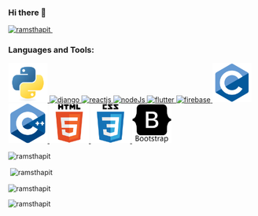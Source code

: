 ### Hi there 👋

<!-- ![Ram Sthapit's GitHub stats](https://github-readme-stats.vercel.app/api?username=ramsthapit&show_icons=true&theme=radical)

<img align="center" src="https://github-readme-stats.vercel.app/api/top-langs/?username=ramsthapit&layout=compact&theme=buefy&hide_border=true" />
<!--
**ramsthapit/ramsthapit** is a ✨ _special_ ✨ repository because its `README.md` (this file) appears on your GitHub profile.

Here are some ideas to get you started:

- 🔭 I’m currently working on ...
- 🌱 I’m currently learning ...
- 👯 I’m looking to collaborate on ...
- 🤔 I’m looking for help with ...
- 💬 Ask me about ...
- 📫 How to reach me: ...
- 😄 Pronouns: ...
- ⚡ Fun fact: ...
-->
<p align="left"> 
  <a href="https://github.com/ryo-ma/github-profile-trophy">
    <img src="https://github-profile-trophy.vercel.app/?username=ramsthapit" alt="ramsthapit" />
  </a>&nbsp; 
</p>
<p>
<h3 align="left">Languages and Tools:</h3>

<p align="left">
   
  <a href="https://www.python.org" target="_blank" rel="noreferrer"> 
    <img src="https://raw.githubusercontent.com/devicons/devicon/master/icons/python/python-original.svg" alt="python" width="80" height="80"/> 
  </a>
  <a href="https://www.djangoproject.com/" target="_blank" rel="noreferrer">
    <img src="https://cdn.worldvectorlogo.com/logos/django.svg" alt="django" width="80" height="80"/> 
  </a>
  <a href="https://www.reactjs.com/" target="_blank" rel="noreferrer">
    <img src="https://www.vectorlogo.zone/logos/reactjs/reactjs-icon.svg" alt="reactjs" width="80" height="80"/> 
  </a>
  <a href="https://www.nodejs.com/" target="_blank" rel="noreferrer">
    <img src="https://www.vectorlogo.zone/logos/nodejs/nodejs-icon.svg" alt="nodeJs" width="80" height="80"/> 
  </a>
  
  <a href="https://flutter.dev" target="_blank" rel="noreferrer">
    <img src="https://www.vectorlogo.zone/logos/flutterio/flutterio-icon.svg" alt="flutter" width="80" height="80"/> 
  </a> 
  <a href="https://firebase.google.com/" target="_blank" rel="noreferrer">
    <img src="https://www.vectorlogo.zone/logos/firebase/firebase-icon.svg" alt="firebase" width="80" height="80"/> 
  </a> 
    <a href="https://www.cprogramming.com/" target="_blank" rel="noreferrer"> 
    <img src="https://raw.githubusercontent.com/devicons/devicon/master/icons/c/c-original.svg" alt="c" width="80" height="80"/> 
  </a>
  <a href="https://www.w3schools.com/cpp/" target="_blank" rel="noreferrer">
    <img src="https://raw.githubusercontent.com/devicons/devicon/master/icons/cplusplus/cplusplus-original.svg" alt="cplusplus" width="80" height="80"/> 
  </a> 
  <a href="https://www.w3.org/html/" target="_blank" rel="noreferrer"> 
  <img src="https://raw.githubusercontent.com/devicons/devicon/master/icons/html5/html5-original-wordmark.svg" alt="html5" width="80" height="80"/> 
  </a>
   <a href="https://www.w3schools.com/css/" target="_blank" rel="noreferrer"> 
    <img src="https://raw.githubusercontent.com/devicons/devicon/master/icons/css3/css3-original-wordmark.svg" alt="css3" width="80" height="80"/>
  </a>
  
  <a href="https://getbootstrap.com" target="_blank" rel="noreferrer">
    <img src="https://raw.githubusercontent.com/devicons/devicon/master/icons/bootstrap/bootstrap-plain-wordmark.svg" alt="bootstrap" width="80" height="80"/> 
  </a> 
</p>


<p>
  <img align="center" src="https://github-readme-stats.vercel.app/api/top-langs?username=ramsthapit&show_icons=true&locale=en&layout=compact" alt="ramsthapit" />&nbsp;
</p>
<p>
  &nbsp;<img align="center" src="https://github-readme-stats.vercel.app/api?username=ramsthapit&show_icons=true&locale=en" alt="ramsthapit" />
</p>

<p><img align="center" src="https://github-readme-streak-stats.herokuapp.com/?user=ramsthapit&" alt="ramsthapit" /></p>
<p align="left">
  <img src="https://komarev.com/ghpvc/?username=ramsthapit&label=Profile%20views&color=0e75b6&style=flat" alt="ramsthapit" /> 
</p>
